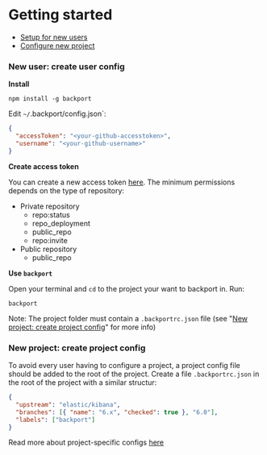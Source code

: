 # Getting started

* [Setup for new users](#new-user-create-user-config)
* [Configure new project](#new-project-create-project-config)

### New user: create user config

**Install**

```
npm install -g backport
```

Edit `~/`.backport/config.json`:

```json
{
  "accessToken": "<your-github-accesstoken>",
  "username": "<your-github-username>"
}
```

**Create access token**

You can create a new access token [here](https://github.com/settings/tokens/new). The minimum permissions depends on the type of repository:

* Private repository
  * repo:status
  * repo_deployment
  * public_repo
  * repo:invite
* Public repository
  * public_repo

**Use `backport`**

Open your terminal and `cd` to the project your want to backport in. Run:

```
backport
```

Note: The project folder must contain a `.backportrc.json` file (see "[New project: create project config](#new-project-create-project-config)" for more info)

### New project: create project config

To avoid every user having to configure a project, a project config file should be added to the root of the project.
Create a file `.backportrc.json` in the root of the project with a similar structur:

```json
{
  "upstream": "elastic/kibana",
  "branches": [{ "name": "6.x", "checked": true }, "6.0"],
  "labels": ["backport"]
}
```

Read more about project-specific configs [here](https://github.com/sqren/backport/blob/master/docs/configuration.md#project-specific-configuration)
